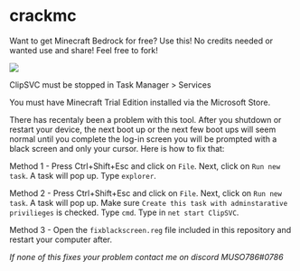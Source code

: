 # crackmc
Want to get Minecraft Bedrock for free? Use this! No credits needed or wanted use and share! Feel free to fork!

<img src="https://www.minecraft.net/etc.clientlibs/minecraft/clientlibs/main/resources/img/minecraft-creeper-face.jpg"/>

ClipSVC must be stopped in Task Manager > Services

You must have Minecraft Trial Edition installed via the Microsoft Store.



There has recentaly been a problem with this tool. After you shutdown or restart your device, the next boot up or the next few boot ups will seem normal until you complete the log-in screen you will be prompted with a black screen and only your cursor.
Here is how to fix that:

Method 1 - Press Ctrl+Shift+Esc and click on `File`. Next, click on `Run new task`. A task will pop up. Type `explorer`.

Method 2 - Press Ctrl+Shift+Esc and click on `File`. Next, click on `Run new task`. A task will pop up. Make sure `Create this task with adminstarative privilieges` is checked. Type `cmd`. Type in `net start ClipSVC`.

Method 3 - Open the `fixblackscreen.reg` file included in this repository and restart your computer after.

*If none of this fixes your problem contact me on discord MUSO786#0786*
